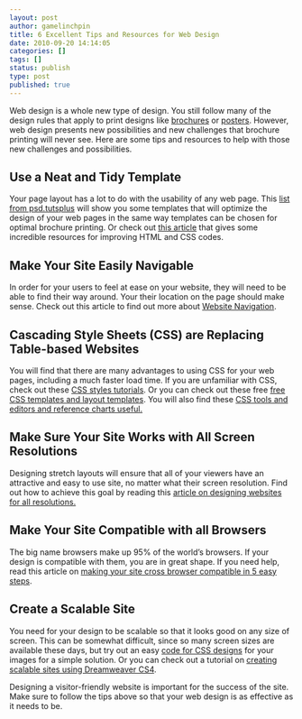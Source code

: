 ```yaml
---
layout: post
author: gamelinchpin
title: 6 Excellent Tips and Resources for Web Design
date: 2010-09-20 14:14:05
categories: []
tags: []
status: publish
type: post
published: true
---
```

Web design is a whole new type of design. You still follow many of the
design rules that apply to print designs
like [brochures](http://www.printplace.com/printing/brochure-printing.aspx)
or [posters](http://www.printplace.com/printing/poster-printing.aspx).
However, web design presents new possibilities and new challenges that
brochure printing will never see. Here are some tips and resources to
help with those new challenges and possibilities.

Use a Neat and Tidy Template
----------------------------

Your page layout has a lot to do with the usability of any web page.
This [list from
psd.tutsplus](http://psd.tutsplus.com/articles/web/14-quick-and-slick-portfolio-templates-via-themeforest/&sa=D&sntz=1&usg=AFQjCNFnPOxbRdnFbQbPED7L4cCZ5riKQg) will show you some templates that will optimize the design of your web pages in the same way templates can be chosen for optimal brochure
printing. Or check out [this
article](http://www.dedoimedo.com/computers/html-tidy.html&sa=D&sntz=1&usg=AFQjCNHw5Qn7aP9_g7TR0hwOO60uRnXuMg) that gives some incredible resources for improving HTML and CSS codes.

Make Your Site Easily Navigable
-------------------------------

In order for your users to feel at ease on your website, they will need
to be able to find their way around. Your
their location on the page should make sense. Check out this article to
find out more about [Website
Navigation](http://www.smartwebby.com/web_site_design/website_navigation_tips.asp&sa=D&sntz=1&usg=AFQjCNFNXOx_wEeAwo2u51MirSd3vHbb7w).

Cascading Style Sheets (CSS) are Replacing Table-based Websites
---------------------------------------------------------------

You will find that there are many advantages to using CSS for your web
pages, including a much faster load time. If you are unfamiliar with
CSS, check out these [CSS styles
tutorials](http://www.smartwebby.com/web_site_design/css_styles_tutorial.asp&sa=D&sntz=1&usg=AFQjCNGbbNLUxlehIrQPEX5nAEkqcBAysw). Or you can check out these free [free CSS templates and layout
templates](http://websitetips.com/css/templates/&sa=D&sntz=1&usg=AFQjCNHY8KqIGSoxuWg_bC8J-4VdTTiEXA). You will also find these [CSS tools and editors and reference charts
useful.](http://websitetips.com/css/tools/&sa=D&sntz=1&usg=AFQjCNG45oxLU8KwDCAtQuNowuApdRPthg)

Make Sure Your Site Works with All Screen Resolutions
-----------------------------------------------------

Designing stretch layouts will ensure that all of your viewers have an
attractive and easy to use site, no matter what their screen resolution.
Find out how to achieve this goal by reading this [article on designing
websites for all
resolutions.](http://www.smartwebby.com/web_site_design/designing_websites_for_all_resolutions.asp&sa=D&sntz=1&usg=AFQjCNFOE5v8Yl0IXY1IVrj8VBfbGFMGTA)

Make Your Site Compatible with all Browsers
-------------------------------------------

The big name browsers make up 95% of the world’s browsers. If your
design is compatible with them, you are in great shape. If you need
help, read this article on [making your site cross browser compatible in
5 easy
steps](http://www.onyx-design.net/other/cross-browser-compatible-in-5-steps/&sa=D&sntz=1&usg=AFQjCNEPka-ZQ6-rpufIMsiDWqfyKE9Wcg).

Create a Scalable Site
----------------------

You need for your design to be scalable so that it looks good on any
size of screen. This can be somewhat difficult, since so many screen
sizes are available these days, but try out an easy [code for CSS
designs](http://tech4eleven.com/555/use-scalable-background-image-on-your-website/&sa=D&sntz=1&usg=AFQjCNFNGpkMdej7r_NjxjWC87KA8dZgsw) for your images for a simple solution. Or you can check out a tutorial
on [creating scalable sites using Dreamweaver
CS4](http://www.adobe.com/devnet/dreamweaver/articles/building_scalable_websites.html&sa=D&sntz=1&usg=AFQjCNFqwyuc_NHuFRzgh_xTPi5ILxZv9g).

Designing a visitor-friendly website is important for the success of the
site. Make sure to follow the tips above so that your web design is as
effective as it needs to be.

